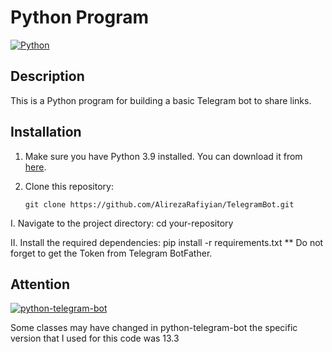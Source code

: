 # Python Program

[![Python](https://img.shields.io/badge/Python-3.9-blue)](https://www.python.org/downloads/release/python-390/)

## Description
This is a Python program for building a basic Telegram bot to share links.

## Installation
1. Make sure you have Python 3.9 installed. You can download it from [here](https://www.python.org/downloads/release/python-390/).
2. Clone this repository:

   ```shell
   git clone https://github.com/AlirezaRafiyian/TelegramBot.git

I. Navigate to the project directory:
  cd your-repository

II. Install the required dependencies:
  pip install -r requirements.txt
** Do not forget to get the Token from Telegram BotFather.
## Attention
[![python-telegram-bot](https://img.shields.io/badge/python--telegram--bot-13.3-blue)](https://pypi.org/project/python-telegram-bot/13.3/)

Some classes may have changed in python-telegram-bot the specific version that I used for this code was 13.3 
